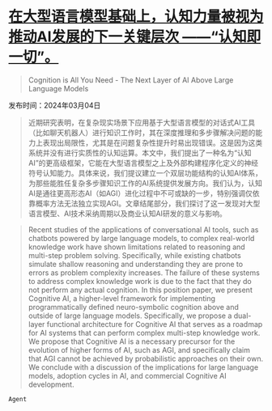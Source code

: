 # [在大型语言模型基础上，认知力量被视为推动AI发展的下一关键层次 ——“认知即一切”。](https://arxiv.org/abs/2403.02164)

> Cognition is All You Need - The Next Layer of AI Above Large Language Models

发布时间：2024年03月04日

> 近期研究表明，在复杂现实场景下应用基于大型语言模型的对话式AI工具（比如聊天机器人）进行知识工作时，其在深度推理和多步骤解决问题的能力上表现出局限性，尤其是在问题复杂性提升时易出现错误。这是因为这类系统并没有进行实质性的认知运算。本文中，我们提出了一种名为“认知AI”的更高级框架，它能在大型语言模型之上及外部构建程序化定义的神经符号认知能力。具体来说，我们提议建立一个双层功能结构的认知AI体系，为那些能胜任复杂多步骤知识工作的AI系统提供发展方向。我们认为，认知AI是通往更高形态AI（如AGI）进化过程中不可或缺的一步，特别强调仅依靠概率方法无法独立实现AGI。文章结尾部分，我们探讨了这一发现对大型语言模型、AI技术采纳周期以及商业认知AI研发的意义与影响。

> Recent studies of the applications of conversational AI tools, such as chatbots powered by large language models, to complex real-world knowledge work have shown limitations related to reasoning and multi-step problem solving. Specifically, while existing chatbots simulate shallow reasoning and understanding they are prone to errors as problem complexity increases. The failure of these systems to address complex knowledge work is due to the fact that they do not perform any actual cognition. In this position paper, we present Cognitive AI, a higher-level framework for implementing programmatically defined neuro-symbolic cognition above and outside of large language models. Specifically, we propose a dual-layer functional architecture for Cognitive AI that serves as a roadmap for AI systems that can perform complex multi-step knowledge work. We propose that Cognitive AI is a necessary precursor for the evolution of higher forms of AI, such as AGI, and specifically claim that AGI cannot be achieved by probabilistic approaches on their own. We conclude with a discussion of the implications for large language models, adoption cycles in AI, and commercial Cognitive AI development.

`Agent`
